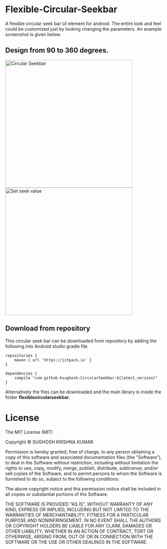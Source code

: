 # Flexible-Circular-Seekbar
A flexible circular seek bar UI element for android. The entire look and feel could be customized just by looking changing the parameters. An example screenshot is given below:

## Design from 90 to 360 degrees.
<img src = "https://github.com/ksughosh/Flexible-Circular-Seekbar/blob/master/Images/CS.png" alt = "Circular Seekbar" width = "400" />      <img src ="https://github.com/ksughosh/Flexible-Circular-Seekbar/blob/master/Images/CS2.png" alt = "Set seek value" width = "400"/>

## Download from repository
This circular seek bar can be downloaded from repository by adding the following into Android studio gradle file.
```
repositories {
    maven { url 'https://jitpack.io' }
} 

dependencies {
    compile "com.github.ksughosh:CircularSeekbar:${latest_version}"
}
```

Alternatively the files can be downloaded and the main library is inside the folder __flexiblecircularseekbar__.

# License
The MIT License (MIT)

Copyright © SUGHOSH KRISHNA KUMAR

Permission is hereby granted, free of charge, to any person obtaining a copy of this software and associated documentation files (the "Software"), to deal in the Software without restriction, including without limitation the rights to use, copy, modify, merge, publish, distribute, sublicense, and/or sell copies of the Software, and to permit persons to whom the Software is furnished to do so, subject to the following conditions:

The above copyright notice and this permission notice shall be included in all copies or substantial portions of the Software.

THE SOFTWARE IS PROVIDED "AS IS", WITHOUT WARRANTY OF ANY KIND, EXPRESS OR IMPLIED, INCLUDING BUT NOT LIMITED TO THE WARRANTIES OF MERCHANTABILITY, FITNESS FOR A PARTICULAR PURPOSE AND NONINFRINGEMENT. IN NO EVENT SHALL THE AUTHORS OR COPYRIGHT HOLDERS BE LIABLE FOR ANY CLAIM, DAMAGES OR OTHER LIABILITY, WHETHER IN AN ACTION OF CONTRACT, TORT OR OTHERWISE, ARISING FROM, OUT OF OR IN CONNECTION WITH THE SOFTWARE OR THE USE OR OTHER DEALINGS IN THE SOFTWARE.
